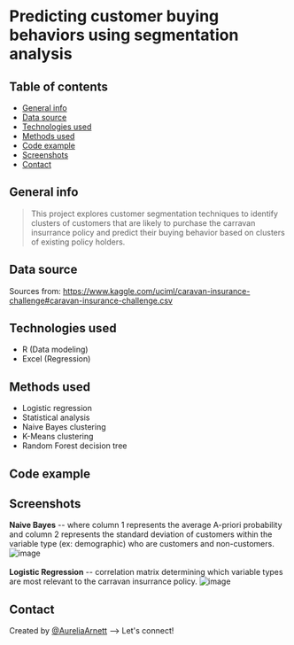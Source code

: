 # Predicting customer buying behaviors using segmentation analysis

## Table of contents
* [General info](#general-info)
* [Data source](#data-source)
* [Technologies used](#technologies-used)
* [Methods used](#methods-used)
* [Code example](#code-example)
* [Screenshots](#screenshots)
* [Contact](#contact)

## General info
> This project explores customer segmentation techniques to identify clusters of customers that are likely to purchase the carravan insurrance policy and predict their buying behavior based on clusters of existing policy holders. 

## Data source
Sources from: https://www.kaggle.com/uciml/caravan-insurance-challenge#caravan-insurance-challenge.csv

## Technologies used
* R (Data modeling)
* Excel (Regression)

## Methods used
* Logistic regression
* Statistical analysis
* Naive Bayes clustering
* K-Means clustering
* Random Forest decision tree

## Code example


## Screenshots
**Naive Bayes** -- where column 1 represents the average A-priori probability and column 2 represents the standard deviation of customers within the variable type (ex: demographic) who are customers and non-customers.
![image](https://user-images.githubusercontent.com/75768214/127575126-d96c8928-f52f-44e1-b985-7cf71d62e6e7.png)
\
\
**Logistic Regression** -- correlation matrix determining which variable types are most relevant to the carravan insurrance policy.
![image](https://user-images.githubusercontent.com/75768214/127575660-f9f24036-a7b4-428c-bd44-77e394f2bcc2.png)

## Contact
Created by [@AureliaArnett](https://twitter.com/AureliaArnett) --> Let's connect!
